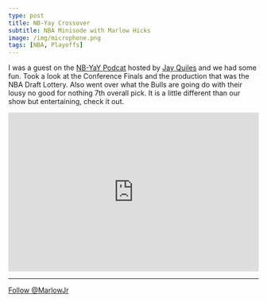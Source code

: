 ```yaml
---
type: post
title: NB-Yay Crossover
subtitle: NBA Minisode with Marlow Hicks
image: /img/microphone.png
tags: [NBA, Playoffs]
---
```


I was a guest on the [NB-YaY Podcat](https://itunes.apple.com/us/podcast/late-night-nb-yay-nba-minisode-with-marlow-hicks/id1252186048?i=1000411805418&mt=2) hosted by [Jay Quiles](https://twitter.com/Jay_Quiles) and we had some fun. Took a look at the Conference Finals and the production that was the NBA Draft Lottery.  Also went over what the Bulls are going do with their lousy no good for nothing 7th overall pick.  It is a little different than our show but entertaining, check it out. 

<iframe style="border: solid 1px #dedede min-height: 265px; max-height: 320px; max-width: 558px; min-width: 270px; width: 100%; height: 100%;;"  src="https://app.stitcher.com/splayer/f/143308/54538014" frameborder="0" scrolling="no"></iframe>

***

<a href="https://twitter.com/MarlowJr?ref_src=twsrc%5Etfw" class="twitter-follow-button" data-show-count="false">Follow @MarlowJr</a><script async src="https://platform.twitter.com/widgets.js" charset="utf-8"></script>
